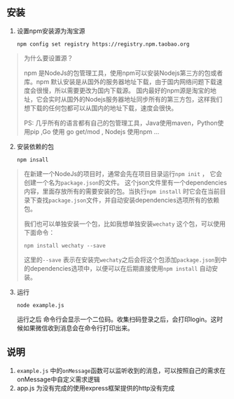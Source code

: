 ## 安装
1. 设置npm安装源为淘宝源
   
   ```shell
   npm config set registry https://registry.npm.taobao.org
   ```
   
>  为什么要设置源？
> 
> npm 是NodeJs的包管理工具，使用npm可以安装Nodejs第三方的包或者库。npm 默认安装是从国外的服务器地址下载，由于国内网络问题下载速度会很慢，所以需要更改为国内下载源。
   国内最好的npm源是淘宝的地址，它会实时从国外的Nodejs服务器地址同步所有的第三方包，这样我们想下载的任何包都可以从国内的地址下载，速度会很快。
>
> PS: 几乎所有的语言都有自己的包管理工具，Java使用maven，Python使用pip ,Go 使用 go get/mod , Nodejs 使用npm ...
   
2. 安装依赖的包
   ```
   npm insall
   ```

> 在新建一个NodeJs的项目时，通常会先在项目目录运行`npm init` ， 它会创建一个名为`package.json`的文件。
> 这个json文件里有一个dependencies内容，里面存放所有的需要安装的包。当执行`npm install` 时它会在当前目录下查找`package.json`文件，并自动安装dependencies选项所有的依赖包。
> 
> 我们也可以单独安装一个包，比如我想单独安装`wechaty` 这个包，可以使用下面命令：
>   ```shell
>   npm install wechaty --save
>   ```
>    这里的`--save` 表示在安装完`wechaty`之后会将这个包添加`package.json`到中的dependencies选项中，以便可以在后期直接使用`npm install` 自动安装。

3. 运行
   ```shell
   node example.js
   ```
   运行之后 命令行会显示一个二位码。收集扫码登录之后，会打印login。这时候如果微信收到消息会在命令行打印出来。
## 说明
1. `example.js` 中的`onMessage`函数可以监听收到的消息，可以按照自己的需求在onMessage中自定义需求逻辑
2. app.js 为没有完成的使用express框架提供的http没有完成


